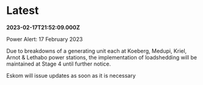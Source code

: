 # Latest

**2023-02-17T21:52:09.000Z**

Power Alert: 17 February 2023

Due to  breakdowns of a generating unit each at Koeberg, Medupi, Kriel, Arnot & Lethabo power stations, the implementation of loadshedding will be maintained at Stage 4 until further notice.

 Eskom will issue updates as soon as it is necessary
